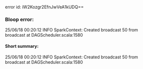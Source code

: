 error id: iW2Kozgr2EfnJwVeA1kUDQ==
### Bloop error:

25/06/18 00:20:12 INFO SparkContext: Created broadcast 50 from broadcast at DAGScheduler.scala:1580
#### Short summary: 

25/06/18 00:20:12 INFO SparkContext: Created broadcast 50 from broadcast at DAGScheduler.scala:1580